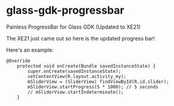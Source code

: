 glass-gdk-progressbar
=====================

Painless ProgressBar for Glass GDK (Updated to XE21)

The XE21 just came out so here is the updated progress bar!

Here's an example:

```
@Override
    protected void onCreate(Bundle savedInstanceState) {
        super.onCreate(savedInstanceState);
        setContentView(R.layout.activity_my);
        mSliderView = (SliderView) findViewById(R.id.slider);
        mSliderView.startProgress(5 * 1000); // 5 seconds
        // mSliderView.startIndeterminate();
    }
```
